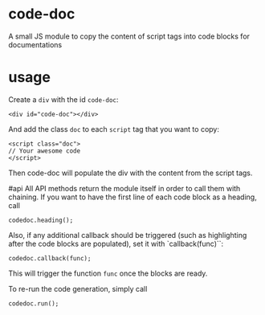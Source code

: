 # code-doc
A small JS module to copy the content of script tags into code blocks for documentations

# usage
Create a <code class="inline">div</code> with the id <code class="inline">code-doc</code>:
```
<div id="code-doc"></div>
```

And add the class `doc` to each `script` tag that you want to copy:
```
<script class="doc">
// Your awesome code
</script>
```

Then code-doc will populate the div with the content from the script tags.

#api
All API methods return the module itself in order to call them with chaining.
If you want to have the first line of each code block as a heading, call
```
codedoc.heading();
```

Also, if any additional callback should be triggered (such as highlighting after the code blocks are populated),
set it with `callback(func)``:
```
codedoc.callback(func);
```
This will trigger the function `func` once the blocks are ready.

To re-run the code generation, simply call
```
codedoc.run();
```